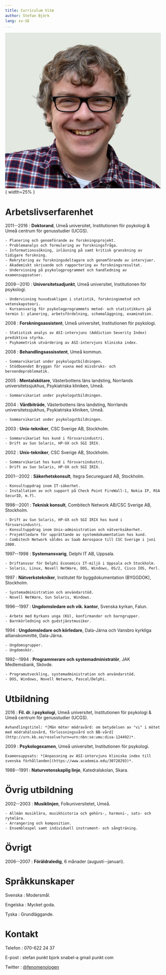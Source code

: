```yaml
---
title: Curriculum Vitæ
author: Stefan Björk
lang: sv-SE
...
```


![](images/photo.jpg){ width=25% }

# Arbetslivserfarenhet

2011--2016
:   **Doktorand**, Umeå universitet, Institutionen för psykologi & Umeå centrum för genusstudier (UCGS).

    - Planering och genomförande av forskningsprojekt.
    - Problemanalys och formulering av forskningsfråga.
    - Informationssökning, inläsning på samt kritisk granskning av tidigare forskning.
    - Rekrytering av forskningsdeltagare och genomförande av intervjuer.
    - Akademiskt skrivande och rapportering av forskningsresultat.
    - Undervisning på psykologprogrammet och handledning av examensuppsatser.

2009--2010
:   **Universitetsadjunkt**, Umeå universitet, Institutionen för psykologi.

    - Undervisning huvudsakligen i statistik, forskningsmetod och vetenskapsteori.
    - Kursansvarig för psykologprogrammets metod- och statistikkurs på termin 1: planering, arbetsfördelning, schemaläggning, examination.

2008
:   **Forskningsassistent**, Umeå universitet, Institutionen för psykologi.

    - Statistisk analys av ASI-intervjuns (Addiction Severity Index) prediktiva styrka.
    - Psykometrisk utvärdering av ASI-intervjuns kliniska index.

2008
:   **Behandlingsassisstent**, Umeå kommun.

    - Sommarvikariat under psykologutbildningen.
    - Stödboendet Bryggan för vuxna med missbruks- och beroendeproblematik.

2005
:   **Mentalskötare**, Västerbottens läns landsting, Norrlands universitetssjukhus, Psykiatriska kliniken, Umeå.

    - Sommarvikariat under psykologutbildningen.

2004
:   **Vårdbiträde**, Västerbottens läns landsting, Norrlands universitetssjukhus, Psykiatriska kliniken, Umeå.

    - Sommarvikariat under psykologutbildningen.

2003
:   **Unix-tekniker**, CSC Sverige AB, Stockholm.

    - Sommarvikariat hos kund i försvarsindustri.
    - Drift av Sun Solaris, HP-UX och SGI IRIX.

2002
:   **Unix-tekniker**, CSC Sverige AB, Stockholm.

    - Sommarvikariat hos kund i försvarsindustri.
    - Drift av Sun Solaris, HP-UX och SGI IRIX.

2001--2002
:   **Säkerhetskonsult**, Itegra Secureguard AB, Stockholm.

    - Konsultuppdrag inom IT-säkerhet.
    - Installation av och support på Check Point FireWall-1, Nokia IP, RSA SecurID, m.fl.

1998--2001
:   **Teknisk konsult**, Combitech Network AB/CSC Sverige AB, Stockholm.

    - Drift av Sun Solaris, HP-UX och SGI IRIX hos kund i försvarsindustri.
    - Konsultuppdrag inom Unix-administration och nätverksäkerhet.
    - Projektledare för upprättande av systemdokumentation hos kund.
    - Combitech Network såldes av Saab Aerospace till CSC Sverige i juni 2000.

1997--1998
:   **Systemansvarig**, Delphi IT AB, Uppsala.

    - Driftansvar för Delphi Economics IT-miljö i Uppsala och Stockholm.
    - Solaris, Linux, Novell NetWare, DOS, Windows, OS/2, Cisco IOS, Perl.

1997
:   **Nätverkstekniker**, Institutet för byggdokumentation (BYGGDOK), Stockholm.

    - Systemadministration och användarstöd.
    - Novell NetWare, Sun Solaris, Windows.

1996--1997
:   **Ungdomsledare och vik. kantor**, Svenska kyrkan, Falun.

    - Arbete med Kyrkans unga (KU), konfirmander och barngrupper.
    - Barnkörledning och gudstjänstmusiker.

1994
:   **Ungdomsledare och körledare**, Dala-Järna och Vansbro kyrkliga allianskommitté, Dala-Järna.

    - Ungdomsgrupper.
    - Ungdomskör.

1992--1994
:   **Programmerare och systemadministratör**, JAK Medlemsbank, Skövde.

    - Programutveckling, systemadministration och användarstöd.
    - DOS, Windows, Novell Netware, Pascal/Delphi.

# Utbildning

2016
:   **Fil. dr. i psykologi**, Umeå universitet, Institutionen för psykologi & Umeå centrum för genusstudier (UCGS).

    Avhandlingstitel: *[Män möter mödravård: om betydelsen av "vi" i mötet med mödrahälsovård, förlossningsvård och BB-vård](http://urn.kb.se/resolve?urn=urn:nbn:se:umu:diva-124492)*.

2009
:   **Psykologexamen**, Umeå universitet, Institutionen för psykologi.

    Examensuppsats: *[Anpassning av ASI-intervjuns kliniska index till svenska förhållanden](https://www.academia.edu/30728293)*.

1988--1991
:   **Naturvetenskaplig linje**, Katedralskolan, Skara.

# Övrig utbildning

2002--2003
:   **Musiklinjen**, Folkuniversitetet, Umeå.

    - Allmän musiklära, musikhistoria och gehörs-, harmoni-, sats- och rytmlära.
    - Arrangering och komposition.
    - Ensemblespel samt individuell instrument- och sångträning.

# Övrigt

2006--2007
:   **Föräldraledig**, 6 månader (augusti--januari).

# Språkkunskaper

Svenska
:   Modersmål.

Engelska
:   Mycket goda.

Tyska
:   Grundläggande.

# Kontakt

Telefon
:   070-622 24 37

E-post
:   stefan punkt bjork snabel-a gmail punkt com

Twitter
:   [\@fenomenologen](https://twitter.com/fenomenologen)

